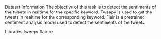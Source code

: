Dataset Information
The objective of this task is to detect the sentiments of the tweets in realtime for the specific keyword. Tweepy is used to get the tweets in realtime for the corresponding keyword. Flair is a pretrained sentiment analysis model used to detect the sentiments of the tweets.

Libraries
tweepy
flair
re
